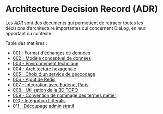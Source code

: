 # Architecture Decision Record (ADR)

Les _ADR_ sont des documents qui permettent de retracer toutes les décisions d’architecture importantes qui concernent DiaLog, en leur apportant du contexte.

Table des matières :

* [001 - Format d'échanges de données](./001_exchangeformat.md)
* [002 - Modèle conceptuel de données](./002_mcd.md)
* [003 - Environnement technique](./003_technical_stack.md)
* [004 - Architecture hexagonale](./004_hexagonal_architecture.md)
* [005 - Choix d'un service de géocodage](./005_geocoding.md)
* [006 - Ajout de Redis](./006_redis.md)
* [007 - Intégration avec Eudonet Paris](./007_eudonet_paris_integration.md)
* [008 - Utilisation de la BD TOPO](./008_bdtopo.md.md)
* [009 - Convention de nommage des termes métier](./009_nommage_metier.md)
* [010 - Intégration Litteralis](./010_litteralis.md)
* [011 - Découpage administratif](./011_administrative_boundaries.md)
